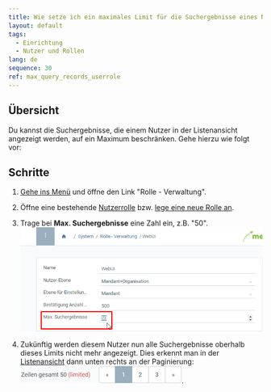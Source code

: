 ```yaml
---
title: Wie setze ich ein maximales Limit für die Suchergebnisse eines Nutzers?
layout: default
tags:
  - Einrichtung
  - Nutzer und Rollen
lang: de
sequence: 30
ref: max_query_records_userrole
---
```


## Übersicht
Du kannst die Suchergebnisse, die einem Nutzer in der Listenansicht angezeigt werden, auf ein Maximum beschränken. Gehe hierzu wie folgt vor:

## Schritte
1. [Gehe ins Menü](Menu) und öffne den Link "Rolle - Verwaltung".
1. Öffne eine bestehende [Nutzerrolle](Menu) bzw. [lege eine neue Rolle an](NeueBenutzerrolle).
1. Trage bei **Max. Suchergebnisse** eine Zahl ein, z.B. "50".<br>
![](assets/Max.Suchergebnisse_Screenshot.png)

1. Zukünftig werden diesem Nutzer nun alle Suchergebnisse oberhalb dieses Limits nicht mehr angezeigt. Dies erkennt man in der [Listenansicht](Ansichten) dann unten rechts an der Paginierung: ![](assets/Max.Suchergebnisse_UserRole.png).
